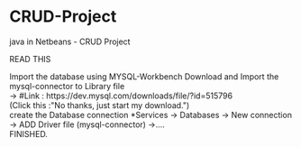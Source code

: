 # CRUD-Project
java in Netbeans - CRUD Project

READ THIS

<p>Import the database using MYSQL-Workbench
Download and Import the mysql-connector to Library file<br/> -> #Link : https://dev.mysql.com/downloads/file/?id=515796 <br/>(Click this :"No thanks, just start my download.")<br/>
create the Database connection *Services -> Databases -> New connection -> ADD Driver file (mysql-connector) ->.... <br/>FINISHED.</p>
